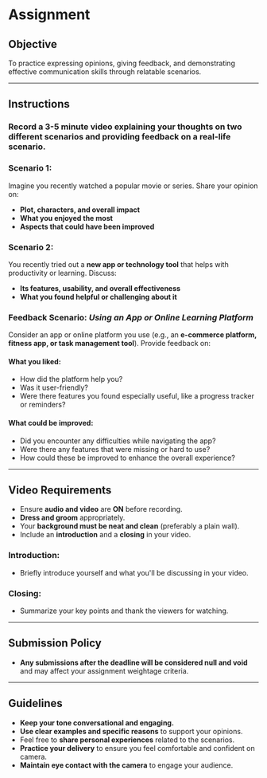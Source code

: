 # Assignment  

## Objective  
To practice expressing opinions, giving feedback, and demonstrating effective communication skills through relatable scenarios.  

---

## Instructions  

### **Record a 3-5 minute video** explaining your thoughts on two different scenarios and providing feedback on a real-life scenario.  

### **Scenario 1:**  
Imagine you recently watched a popular movie or series. Share your opinion on:  
- **Plot, characters, and overall impact**  
- **What you enjoyed the most**  
- **Aspects that could have been improved**  

### **Scenario 2:**  
You recently tried out a **new app or technology tool** that helps with productivity or learning. Discuss:  
- **Its features, usability, and overall effectiveness**  
- **What you found helpful or challenging about it**  

### **Feedback Scenario:** *Using an App or Online Learning Platform*  
Consider an app or online platform you use (e.g., an **e-commerce platform, fitness app, or task management tool**). Provide feedback on:  

#### **What you liked:**  
- How did the platform help you?  
- Was it user-friendly?  
- Were there features you found especially useful, like a progress tracker or reminders?  

#### **What could be improved:**  
- Did you encounter any difficulties while navigating the app?  
- Were there any features that were missing or hard to use?  
- How could these be improved to enhance the overall experience?  

---

## Video Requirements  
- Ensure **audio and video** are **ON** before recording.  
- **Dress and groom** appropriately.  
- Your **background must be neat and clean** (preferably a plain wall).  
- Include an **introduction** and a **closing** in your video.  

### **Introduction:**  
- Briefly introduce yourself and what you'll be discussing in your video.  

### **Closing:**  
- Summarize your key points and thank the viewers for watching.  

---

## Submission Policy  
- **Any submissions after the deadline will be considered null and void** and may affect your assignment weightage criteria.  

---

## Guidelines  
- **Keep your tone conversational and engaging.**  
- **Use clear examples and specific reasons** to support your opinions.  
- Feel free to **share personal experiences** related to the scenarios.  
- **Practice your delivery** to ensure you feel comfortable and confident on camera.  
- **Maintain eye contact with the camera** to engage your audience.  
